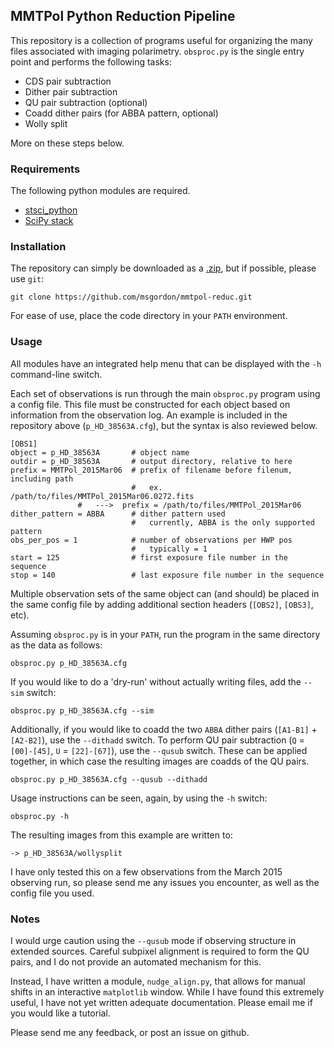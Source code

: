 ## MMTPol Python Reduction Pipeline
This repository is a collection of programs useful for organizing the many files associated with imaging polarimetry. ```obsproc.py``` is the single entry point and performs the following tasks:

- CDS pair subtraction
- Dither pair subtraction
- QU pair subtraction (optional)
- Coadd dither pairs (for ABBA pattern, optional)
- Wolly split

More on these steps below.

### Requirements
The following python modules are required.

- [stsci_python](http://www.stsci.edu/institute/software_hardware/pyraf/stsci_python/installation)
- [SciPy stack](http://www.scipy.org/install.html)

### Installation
The repository can simply be downloaded as a [.zip](https://github.com/msgordon/mmtpol-reduc/archive/master.zip), but if possible, please use ```git```:

```git clone https://github.com/msgordon/mmtpol-reduc.git```

For ease of use, place the code directory in your ```PATH``` environment.

### Usage
All modules have an integrated help menu that can be displayed with the ```-h``` command-line switch.

Each set of observations is run through the main ```obsproc.py``` program using a config file.  This file must be constructed for each object based on information from the observation log.  An example is included in the repository above (```p_HD_38563A.cfg```), but the syntax is also reviewed below.
```
[OBS1]
object = p_HD_38563A       # object name
outdir = p_HD_38563A       # output directory, relative to here
prefix = MMTPol_2015Mar06  # prefix of filename before filenum, including path 
                           #   ex. /path/to/files/MMTPol_2015Mar06.0272.fits
			   #   --->  prefix = /path/to/files/MMTPol_2015Mar06
dither_pattern = ABBA      # dither pattern used
                           #   currently, ABBA is the only supported pattern
obs_per_pos = 1            # number of observations per HWP pos
                           #   typically = 1
start = 125                # first exposure file number in the sequence
stop = 140                 # last exposure file number in the sequence
```

Multiple observation sets of the same object can (and should) be placed in the same config file by adding additional section headers (```[OBS2]```, ```[OBS3]```, etc).

Assuming ```obsproc.py``` is in your ```PATH```, run the program in the same directory as the data as follows:

```obsproc.py p_HD_38563A.cfg```

If you would like to do a 'dry-run' without actually writing files, add the ```--sim``` switch:

```obsproc.py p_HD_38563A.cfg --sim```

Additionally, if you would like to coadd the two ```ABBA``` dither pairs (```[A1-B1]``` + ```[A2-B2]```), use the ```--dithadd``` switch.  To perform QU pair subtraction (```Q``` = ```[00]-[45]```, ```U``` = ```[22]-[67]```), use the ```--qusub``` switch.  These can be applied together, in which case the resulting images are coadds of the QU pairs.

```obsproc.py p_HD_38563A.cfg --qusub --dithadd```

Usage instructions can be seen, again, by using the ```-h``` switch:

```obsproc.py -h```

The resulting images from this example are written to:

```-> p_HD_38563A/wollysplit```

I have only tested this on a few observations from the March 2015 observing run, so please send me any issues you encounter, as well as the config file you used.

### Notes
I would urge caution using the ```--qusub``` mode if observing structure in extended sources.  Careful subpixel alignment is required to form the QU pairs, and I do not provide an automated mechanism for this.

Instead, I have written a module, ```nudge_align.py```, that allows for manual shifts in an interactive ```matplotlib``` window.  While I have found this extremely useful, I have not yet written adequate documentation.  Please email me if you would like a tutorial.

Please send me any feedback, or post an issue on github.
